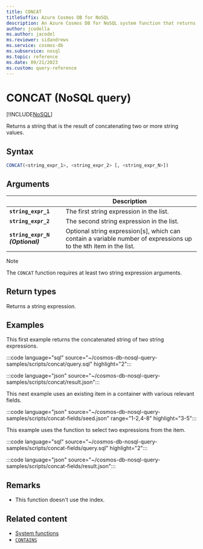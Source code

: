 ```yaml
---
title: CONCAT
titleSuffix: Azure Cosmos DB for NoSQL
description: An Azure Cosmos DB for NoSQL system function that returns a string concatenated from two or more strings.
author: jcodella
ms.author: jacodel
ms.reviewer: sidandrews
ms.service: cosmos-db
ms.subservice: nosql
ms.topic: reference
ms.date: 09/21/2023
ms.custom: query-reference
---
```


# CONCAT (NoSQL query)

[!INCLUDE[NoSQL](../../includes/appliesto-nosql.md)]

Returns a string that is the result of concatenating two or more string values.  

## Syntax

```sql
CONCAT(<string_expr_1>, <string_expr_2> [, <string_expr_N>])  
```  

## Arguments

| | Description |
| --- | --- |
| **`string_expr_1`** | The first string expression in the list. |
| **`string_expr_2`** | The second string expression in the list. |
| **`string_expr_N` *(Optional)*** | Optional string expression\[s\], which can contain a variable number of expressions up to the `N`th item in the list. |

> [!NOTE]
> The `CONCAT` function requires at least two string expression arguments.

## Return types

Returns a string expression.  

## Examples

This first example returns the concatenated string of two string expressions.  

:::code language="sql" source="~/cosmos-db-nosql-query-samples/scripts/concat/query.sql" highlight="2":::

:::code language="json" source="~/cosmos-db-nosql-query-samples/scripts/concat/result.json":::

This next example uses an existing item in a container with various relevant fields.

:::code language="json" source="~/cosmos-db-nosql-query-samples/scripts/concat-fields/seed.json" range="1-2,4-8" highlight="3-5":::

This example uses the function to select two expressions from the item.

:::code language="sql" source="~/cosmos-db-nosql-query-samples/scripts/concat-fields/query.sql" highlight="2":::

:::code language="json" source="~/cosmos-db-nosql-query-samples/scripts/concat-fields/result.json":::

## Remarks

- This function doesn't use the index.

## Related content

- [System functions](system-functions.yml)
- [`CONTAINS`](contains.md)
